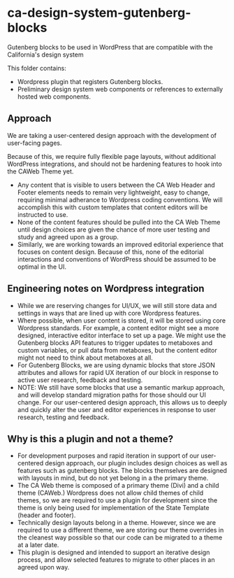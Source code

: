 # ca-design-system-gutenberg-blocks
Gutenberg blocks to be used in WordPress that are compatible with the California's design system

This folder contains: 

* Wordpress plugin that registers Gutenberg blocks.
* Preliminary design system web components or references to externally hosted web components.


 ## Approach
We are taking a user-centered design approach with the development of user-facing pages.

Because of this, we require fully flexible page layouts, without additional WordPress integrations, and should not be hardening features to hook into the CAWeb Theme yet.

 * Any content that is visible to users between the CA Web Header and Footer elements needs to remain very lightweight, easy to change, requiring minimal adherance to Wordpress coding conventions. We will accomplish this with custom templates that content editors will be instructed to use. 
 * None of the content features should be pulled into the CA Web Theme until design choices are given the chance of more user testing and study and agreed upon as a group.
 * Similarly, we are working towards an improved editorial experience that focuses on content design. Because of this, none of the editorial interactions and conventions of WordPress should be assumed to be optimal in the UI.
 
 ## Engineering notes on Wordpress integration
 * While we are reserving changes for UI/UX, we will still store data and settings in ways that are lined up with core Wordpress features.
 * Where possible, when user content is stored, it will be stored using core Wordpress standards. For example, a content editor might see a more designed, interactive editor interface to set up a page. We might use the Gutenberg blocks API features to trigger updates to metaboxes and custom variables, or pull data from metaboxes, but the content editor might not need to think about metaboxes at all.
 * For Gutenberg Blocks, we are using dynamic blocks that store JSON attributes and allows for rapid UX iteration of our block in response to active user research, feedback and testing. 
 * NOTE: We still have some blocks that use a semantic markup approach, and will develop standard migration paths for those should our UI change. For our user-centered design approach, this allows us to deeply and quickly alter the user and editor experiences in response to user research, testing and feedback.
 
 ## Why is this a plugin and not a theme?
 * For development purposes and rapid iteration in support of our user-centered design approach, our plugin includes design choices as well as features such as gutenberg blocks. The blocks themselves are designed with layouts in mind, but do not yet belong in a the primary theme. 
 * The CA Web theme is composed of a primary theme (Divi) and a child theme (CAWeb.) Wordpress does not allow child themes of child themes, so we are required to use a plugin for development since the theme is only being used for implementation of the State Template (header and footer).
 * Technically design layouts belong in a theme. However, since we are required to use a different theme, we are storing our theme overrides in the cleanest way possible so that our code can be migrated to a theme at a later date. 
 * This plugin is designed and intended to support an iterative design process, and allow selected features to migrate to other places in an agreed upon way.



